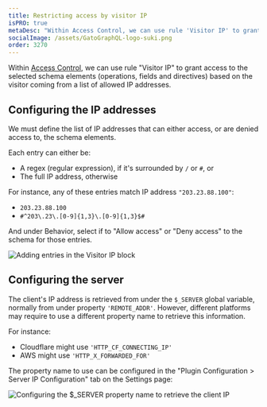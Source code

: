 ```yaml
---
title: Restricting access by visitor IP
isPRO: true
metaDesc: "Within Access Control, we can use rule 'Visitor IP' to grant access to the selected schema elements (operations, fields and directives) based on the visitor coming from a list of allowed IP addresses."
socialImage: /assets/GatoGraphQL-logo-suki.png
order: 3270
---
```


Within [Access Control](../../use/defining-access-control), we can use rule "Visitor IP" to grant access to the selected schema elements (operations, fields and directives) based on the visitor coming from a list of allowed IP addresses.

## Configuring the IP addresses

We must define the list of IP addresses that can either access, or are denied access to, the schema elements.

Each entry can either be:

- A regex (regular expression), if it's surrounded by `/` or `#`, or
- The full IP address, otherwise

For instance, any of these entries match IP address `"203.23.88.100"`:

- `203.23.88.100`
- `#^203\.23\.[0-9]{1,3}\.[0-9]{1,3}$#`

And under Behavior, select if to "Allow access" or "Deny access" to the schema for those entries.

![Adding entries in the Visitor IP block](/assets/guides/upstream-pro/acl-rule-visitor-ip-block.png "Adding entries in the Visitor IP block")

## Configuring the server

The client's IP address is retrieved from under the `$_SERVER` global variable, normally from under property `'REMOTE_ADDR'`. However, different platforms may require to use a different property name to retrieve this information.

For instance:

- Cloudflare might use `'HTTP_CF_CONNECTING_IP'`
- AWS might use `'HTTP_X_FORWARDED_FOR'`

The property name to use can be configured in the "Plugin Configuration > Server IP Configuration" tab on the Settings page:

<div class="img-width-1024" markdown=1>

![Configuring the $_SERVER property name to retrieve the client IP](/assets/guides/upstream-pro/settings-general-client-ip-address-server-property-name.png "Configuring the $_SERVER property name to retrieve the client IP")

</div>
